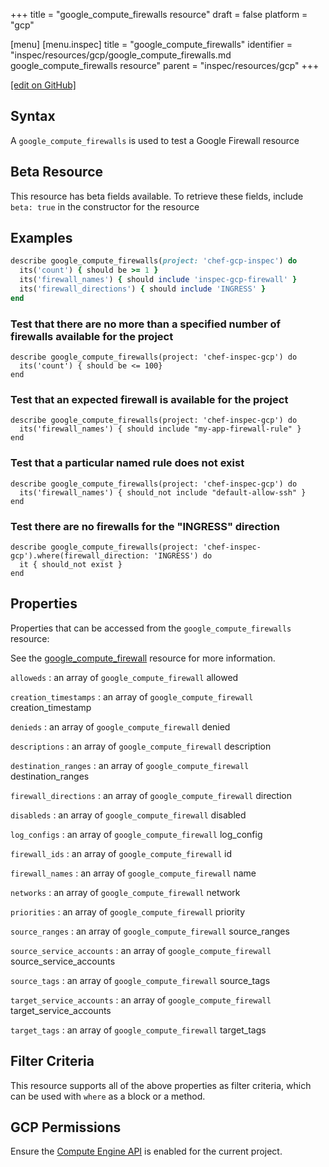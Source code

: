 +++
title = "google_compute_firewalls resource"
draft = false
platform = "gcp"

[menu]
  [menu.inspec]
    title = "google_compute_firewalls"
    identifier = "inspec/resources/gcp/google_compute_firewalls.md google_compute_firewalls resource"
    parent = "inspec/resources/gcp"
+++

[\[edit on GitHub\]](https://github.com/inspec/inspec-gcp/blob/master/docs/resources/google_compute_firewalls.md)

## Syntax

A `google_compute_firewalls` is used to test a Google Firewall resource

## Beta Resource

This resource has beta fields available. To retrieve these fields, include `beta: true` in the constructor for the resource

## Examples

```ruby
describe google_compute_firewalls(project: 'chef-gcp-inspec') do
  its('count') { should be >= 1 }
  its('firewall_names') { should include 'inspec-gcp-firewall' }
  its('firewall_directions') { should include 'INGRESS' }
end
```

### Test that there are no more than a specified number of firewalls available for the project

    describe google_compute_firewalls(project: 'chef-inspec-gcp') do
      its('count') { should be <= 100}
    end

### Test that an expected firewall is available for the project

    describe google_compute_firewalls(project: 'chef-inspec-gcp') do
      its('firewall_names') { should include "my-app-firewall-rule" }
    end

### Test that a particular named rule does not exist

    describe google_compute_firewalls(project: 'chef-inspec-gcp') do
      its('firewall_names') { should_not include "default-allow-ssh" }
    end

### Test there are no firewalls for the "INGRESS" direction

    describe google_compute_firewalls(project: 'chef-inspec-gcp').where(firewall_direction: 'INGRESS') do
      it { should_not exist }
    end

## Properties

Properties that can be accessed from the `google_compute_firewalls` resource:

See the [google_compute_firewall](/inspec/resources/google_compute_firewall/#properties) resource for more information.

`alloweds`
: an array of `google_compute_firewall` allowed

`creation_timestamps`
: an array of `google_compute_firewall` creation_timestamp

`denieds`
: an array of `google_compute_firewall` denied

`descriptions`
: an array of `google_compute_firewall` description

`destination_ranges`
: an array of `google_compute_firewall` destination_ranges

`firewall_directions`
: an array of `google_compute_firewall` direction

`disableds`
: an array of `google_compute_firewall` disabled

`log_configs`
: an array of `google_compute_firewall` log_config

`firewall_ids`
: an array of `google_compute_firewall` id

`firewall_names`
: an array of `google_compute_firewall` name

`networks`
: an array of `google_compute_firewall` network

`priorities`
: an array of `google_compute_firewall` priority

`source_ranges`
: an array of `google_compute_firewall` source_ranges

`source_service_accounts`
: an array of `google_compute_firewall` source_service_accounts

`source_tags`
: an array of `google_compute_firewall` source_tags

`target_service_accounts`
: an array of `google_compute_firewall` target_service_accounts

`target_tags`
: an array of `google_compute_firewall` target_tags

## Filter Criteria

This resource supports all of the above properties as filter criteria, which can be used
with `where` as a block or a method.

## GCP Permissions

Ensure the [Compute Engine API](https://console.cloud.google.com/apis/library/compute.googleapis.com/) is enabled for the current project.
